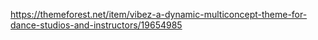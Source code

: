 https://themeforest.net/item/vibez-a-dynamic-multiconcept-theme-for-dance-studios-and-instructors/19654985

